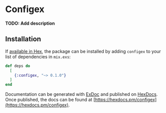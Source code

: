 # Configex

**TODO: Add description**

## Installation

If [available in Hex](https://hex.pm/docs/publish), the package can be installed
by adding `configex` to your list of dependencies in `mix.exs`:

```elixir
def deps do
  [
    {:configex, "~> 0.1.0"}
  ]
end
```

Documentation can be generated with [ExDoc](https://github.com/elixir-lang/ex_doc)
and published on [HexDocs](https://hexdocs.pm). Once published, the docs can
be found at [https://hexdocs.pm/configex](https://hexdocs.pm/configex).

